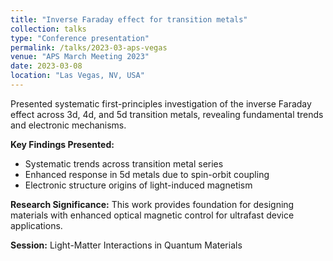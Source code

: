 ```yaml
---
title: "Inverse Faraday effect for transition metals"
collection: talks
type: "Conference presentation"
permalink: /talks/2023-03-aps-vegas
venue: "APS March Meeting 2023"
date: 2023-03-08
location: "Las Vegas, NV, USA"
---
```


Presented systematic first-principles investigation of the inverse Faraday effect across 3d, 4d, and 5d transition metals, revealing fundamental trends and electronic mechanisms.

**Key Findings Presented:**
- Systematic trends across transition metal series
- Enhanced response in 5d metals due to spin-orbit coupling
- Electronic structure origins of light-induced magnetism

**Research Significance:** This work provides foundation for designing materials with enhanced optical magnetic control for ultrafast device applications.

**Session:** Light-Matter Interactions in Quantum Materials